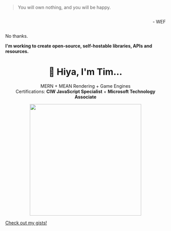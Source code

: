<div style="display: flex; flex-direction: column; width: 100%;"> 
<blockquote>You will own nothing, and you will be happy.</blockquote>
  <p style="align-self: flex-end;">- WEF</p>
</div>

No thanks.

**I'm working to create open-source, self-hostable libraries, APIs and resources.**

<h1 align='center'>
  👋 Hiya, I'm Tim...
</h1>

<p align='center'>
  MERN + MEAN
  Rendering + Game Engines
  <br/>
  Certifications: <b>CIW JavaScript Specialist</b> + <b>Microsoft Technology Associate</b>
</p>

<p align='center'>
  <a href="#"><img src="https://github-readme-stats.vercel.app/api?username=NotTimTam&show_icons=true&count_private=true&theme=dark" width="350"></a>
</p>

<!--
Here are some ideas to get you started:

- 🔭 I’m currently working on ...
- 🌱 I’m currently learning ...
- 👯 I’m looking to collaborate on ...
- 🤔 I’m looking for help with ...
- 💬 Ask me about ...
- 📫 How to reach me: ...
- 😄 Pronouns: ...
- ⚡ Fun fact: ...
-->

[Check out my gists!](https://gist.github.com/NotTimTam)
